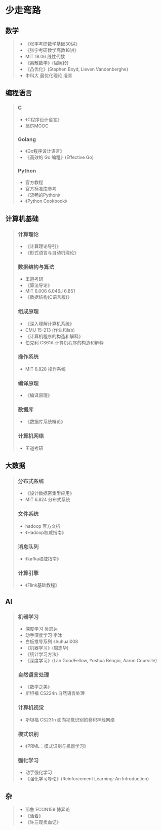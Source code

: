 # 少走弯路

## 数学

> - 《张宇考研数学基础30讲》
>- 《张宇考研数学高数18讲》
>- MIT 18.06 线性代数
>- 《离散数学》(屈婉铃)
>- 《凸优化》(Stephen Boyd, Lieven Vandenberghe)
>- 中科大 最优化理论 凌青

## 编程语言

> ### C
>- 《C程序设计语言》
>- 翁恺MOOC
>### Golang
>- 《Go程序设计语言》
>- 《高效的 Go 编程》(Effective Go)
>### Python
>- 官方教程
>- 官方标准库参考
>- 《流畅的Python》
>- 《Python Cookbook》

## 计算机基础

> ### 计算理论
>- 《计算理论导引》
>- 《形式语言与自动机理论》
>### 数据结构与算法
>- 王道考研
>- 《算法导论》
>- MIT 6.006 6.046J 6.851
>- 《数据结构(C语言版)》
>### 组成原理
>- 《深入理解计算机系统》
>- CMU 15-213 (作业和lab)
>- 《计算机程序的构造和解释》
>- 伯克利 CS61A 计算机程序的构造和解释
>### 操作系统
>- MIT 6.828 操作系统
>### 编译原理
>- 《编译原理》
>### 数据库
>- 《数据库系统概论》
>### 计算机网络
>- 王道考研

## 大数据

> ### 分布式系统
>- 《设计数据密集型应用》
>- MIT 6.824 分布式系统
>### 文件系统
>- hadoop 官方文档
>- 《Hadoop权威指南》
>### 消息队列
>- 《kafka权威指南》
>### 计算引擎
>- 《Flink基础教程》

## AI

> ### 机器学习
>- 深度学习 吴恩达
>- 动手深度学习 李沐
>- 白板推导系列 shuhuai008
>- 《机器学习》(周志华)
>- 《统计学习方法》
>- 《深度学习》(Lan GoodFellow, Yoshua Bengio, Aaron Courville)
>### 自然语言处理
>- 《数学之美》
>- 斯坦福 CS224n 自然语言处理
>### 计算机视觉
>- 斯坦福 CS231n 面向视觉识别的卷积神经网络
>### 模式识别
>- 《PRML：模式识别与机器学习》
>### 强化学习
>- 动手强化学习
>- 《强化学习导论》(Reinforcement Learning: An Introduction）

## 杂

>- 耶鲁 ECON159 博弈论
>- 《活着》
>- 《许三观卖血记》
